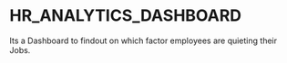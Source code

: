 # HR_ANALYTICS_DASHBOARD
Its a Dashboard to findout on which factor employees are quieting their Jobs.
